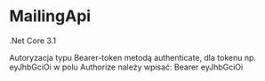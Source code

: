 # MailingApi
.Net Core 3.1

Autoryzacja typu Bearer-token metodą authenticate, dla tokenu np. eyJhbGciOi
w polu Authorize należy wpisać: Bearer eyJhbGciOi
